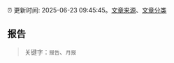 :alarm_clock: 更新时间: 2025-06-23 09:45:45。[文章来源](/README.md)、[文章分类](/TAGS.md)

## 报告


> 关键字：`报告`、`月报`




